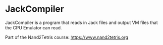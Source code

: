 # JackCompiler
JackCompiler is a program that reads in Jack files and output VM files that the CPU Emulator can read. 

Part of the Nand2Tetris course: https://www.nand2tetris.org
